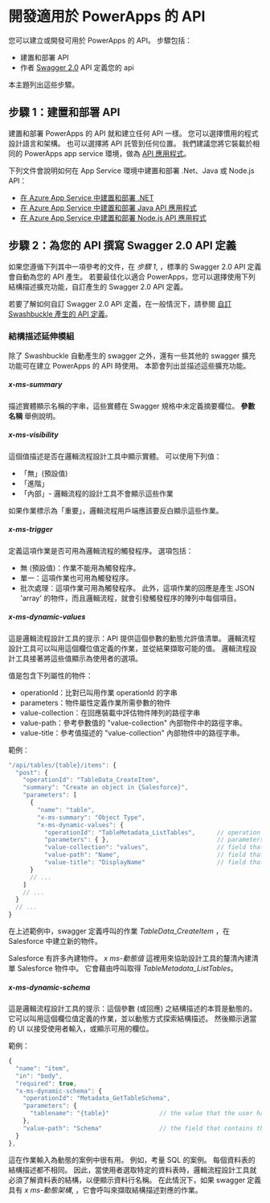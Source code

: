 <properties
    pageTitle="開發 PowerApps Enterprise 的 API | Microsoft Azure"
    description="建置或建立 PowerApps 的自訂 API"
    services=""
    suite="powerapps"
    documentationCenter="" 
    authors="rajram"
    manager="dwrede"
    editor=""/>

<tags
   ms.service="powerapps"
   ms.devlang="na"
   ms.topic="article"
   ms.tgt_pltfrm="na"
   ms.workload="na" 
   ms.date="11/25/2015"
   ms.author="rajram"/>

# 開發適用於 PowerApps 的 API

您可以建立或開發可用於 PowerApps 的 API。 步驟包括：

- 建置和部署 API
- 作者 [Swagger 2.0](http://swagger.io/) API 定義您的 api

本主題列出這些步驟。 

## 步驟 1：建置和部署 API

建置和部署 PowerApps 的 API 就和建立任何 API 一樣。 您可以選擇慣用的程式設計語言和架構。 也可以選擇將 API 託管到任何位置。 我們建議您將它裝載於相同的 PowerApps app service 環境，做為 [API 應用程式](https://azure.microsoft.com/services/app-service/api/)。

下列文件會說明如何在 App Service 環境中建置和部署 .Net、Java 或 Node.js API：

- [在 Azure App Service 中建置和部署 .NET](../app-service-api-dotnet-get-started.md)
- [在 Azure App Service 中建置和部署 Java API 應用程式](../app-service-api-java-api-app.md)
- [在 Azure App Service 中建置和部署 Node.js API 應用程式](../app-service-api-nodejs-api-app.md)


## 步驟 2：為您的 API 撰寫 Swagger 2.0 API 定義

如果您遵循下列其中一項參考的文件，在 *步驟 1*, ，標準的 Swagger 2.0 API 定義會自動為您的 API 產生。 若要最佳化以適合 PowerApps，您可以選擇使用下列結構描述擴充功能，自訂產生的 Swagger 2.0 API 定義。

若要了解如何自訂 Swagger 2.0 API 定義，在一般情況下，請參閱 [自訂 Swashbuckle 產生的 API 定義](../app-service-api-dotnet-swashbuckle-customize.md)。

### 結構描述延伸模組
除了 Swashbuckle 自動產生的 swagger 之外，還有一些其他的 swagger 擴充功能可在建立 PowerApps 的 API 時使用。 本節會列出並描述這些擴充功能。 

##### x-ms-summary
描述實體顯示名稱的字串，這些實體在 Swagger 規格中未定義摘要欄位。 **參數名稱** 舉例說明。 

##### x-ms-visibility
這個值描述是否在邏輯流程設計工具中顯示實體。 可以使用下列值： 

- 「無」(預設值)
- 「進階」
- 「內部」- 邏輯流程的設計工具不會顯示這些作業

如果作業標示為「重要」，邏輯流程用戶端應該要反白顯示這些作業。

##### x-ms-trigger
定義這項作業是否可用為邏輯流程的觸發程序。 選項包括：
    
- 無 (預設值)：作業不能用為觸發程序。
- 單一：這項作業也可用為觸發程序。
- 批次處理：這項作業可用為觸發程序。  此外，這項作業的回應是產生 JSON 'array' 的物件，而且邏輯流程，就會引發觸發程序的陣列中每個項目。


##### x-ms-dynamic-values
這是邏輯流程設計工具的提示：API 提供這個參數的動態允許值清單。 邏輯流程設計工具可以叫用這個欄位值定義的作業，並從結果擷取可能的值。  邏輯流程設計工具接著將這些值顯示為使用者的選項。  

值是包含下列屬性的物件：
    
- operationId：比對已叫用作業 operationId 的字串
- parameters：物件屬性定義作業所需參數的物件
- value-collection：在回應裝載中評估物件陣列的路徑字串
- value-path：參考參數值的 "value-collection" 內部物件中的路徑字串。
- value-title：參考值描述的 "value-collection" 內部物件中的路徑字串。


範例：

```javascript
"/api/tables/{table}/items": {
  "post": {
    "operationId": "TableData_CreateItem",
    "summary": "Create an object in {Salesforce}",
    "parameters": [
      {
        "name": "table",
        "x-ms-summary": "Object Type",
        "x-ms-dynamic-values": {
          "operationId": "TableMetadata_ListTables",      // operation that needs to be invoked
          "parameters": { },                              // parameters for the above operation, if any
          "value-collection": "values",                   // field that contains the collection
          "value-path": "Name",                           // field that contains the value
          "value-title": "DisplayName"                    // field that contains a display name for the value
      }
      // ...
    ]
    // ...
  }
  // ...
}
```

在上述範例中，swagger 定義呼叫的作業 _TableData_CreateItem_ ，在 Salesforce 中建立新的物件。 

Salesforce 有許多內建物件。 _x ms-動態值_ 這裡用來協助設計工具的釐清內建清單 Salesforce 物件中。 它會藉由呼叫取得 _TableMetadata_ListTables_。

##### x-ms-dynamic-schema
這是邏輯流程設計工具的提示：這個參數 (或回應) 之結構描述的本質是動態的。  它可以叫用這個欄位值定義的作業，並以動態方式探索結構描述。  然後顯示適當的 UI 以接受使用者輸入，或顯示可用的欄位。

範例：

```javascript
{
  "name": "item",
  "in": "body",
  "required": true,
  "x-ms-dynamic-schema": {
    "operationId": "Metadata_GetTableSchema",
    "parameters": {
      "tablename": "{table}"              // the value that the user has selected from the above parameter
    },
    "value-path": "Schema"                // the field that contains the JSON schema
  }
},
```

這在作業輸入為動態的案例中很有用。 例如，考量 SQL 的案例。 每個資料表的結構描述都不相同。 因此，當使用者選取特定的資料表時，邏輯流程設計工具就必須了解資料表的結構，以便顯示資料行名稱。 在此情況下，如果 swagger 定義具有 _x ms-動態架構_, ，它會呼叫來擷取結構描述對應的作業。


